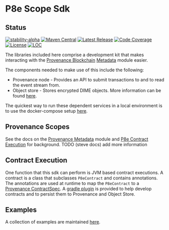 # P8e Scope Sdk

## Status

[![stability-alpha](https://img.shields.io/badge/stability-alpha-f4d03f.svg)](https://github.com/mkenney/software-guides/blob/master/STABILITY-BADGES.md#alpha)
[![Maven Central](https://maven-badges.herokuapp.com/maven-central/io.provenance.scope/sdk/badge.svg)](https://maven-badges.herokuapp.com/maven-central/io.provenance.scope/sdk)
[![Latest Release][release-badge]][release-latest]
[![Code Coverage][code-coverage-badge]][code-coverage-report]
[![License][license-badge]][license-url]
[![LOC][loc-badge]][loc-report]

[code-coverage-badge]: https://codecov.io/gh/provenance-io/p8e-scope-sdk/branch/main/graph/badge.svg
[code-coverage-report]: https://app.codecov.io/gh/provenance-io/p8e-scope-sdk

[release-badge]: https://img.shields.io/github/v/tag/provenance-io/p8e-scope-sdk.svg?sort=semver
[release-latest]: https://github.com/provenance-io/p8e-scope-sdk/releases/latest

[license-badge]: https://img.shields.io/github/license/provenance-io/p8e-scope-sdk.svg
[license-url]: https://github.com/provenance-io/p8e-scope-sdk/blob/main/LICENSE

[loc-badge]: https://tokei.rs/b1/github/provenance-io/p8e-scope-sdk
[loc-report]: https://github.com/provenance-io/p8e-scope-sdk

The libraries included here comprise a development kit that makes interacting with the [Provenance Blockchain](https://github.com/provenance-io/provenance)
[Metadata](https://docs.provenance.io/modules/metadata-module) module easier.

The components needed to make use of this include the following:
- Provenance node - Provides an API to submit transactions to and to read the event stream from.
- Object store - Stores encrypted DIME objects. More information can be found [here](https://github.com/provenance-io/object-store).

The quickest way to run these dependent services in a local environment is to use the docker-compose setup [here](https://github.com/provenance-io/p8e-scope-sdk/tree/main/dev-tools/compose).

## Provenance Scopes

See the docs on the [Provenance Metadata](https://docs.provenance.io/modules/metadata-module) module and [P8e Contract Execution](https://docs.provenance.io/p8e/overview) for background.
TODO (steve docs) add more information

## Contract Execution

One function that this sdk can perform is JVM based contract executions. A contract is a class that subclasses `P8eContract` and contains annotations. The annotations are used at runtime
to map the `P8eContract` to a [Provenance ContractSpec](https://github.com/provenance-io/provenance/blob/main/proto/provenance/metadata/v1/specification.proto#L61-L86).
A [gradle plugin](https://github.com/provenance-io/p8e-gradle-plugin) is provided to help develop contracts and to persist them to Provenance and Object Store.

## Examples

A collection of examples are maintained [here](https://github.com/provenance-io/p8e-scope-sdk/tree/main/examples).
